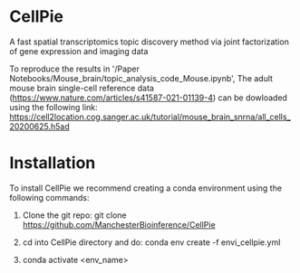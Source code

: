 # CellPie

A fast spatial transcriptomics topic discovery method via joint factorization of gene expression and imaging data

To reproduce the results in '/Paper Notebooks/Mouse_brain/topic_analysis_code_Mouse.ipynb', The adult mouse brain single-cell reference data (https://www.nature.com/articles/s41587-021-01139-4) can be dowloaded using the following link:  https://cell2location.cog.sanger.ac.uk/tutorial/mouse_brain_snrna/all_cells_20200625.h5ad


# Installation

To install CellPie we recommend creating a conda environment using the following commands: 

1) Clone the git repo: git clone https://github.com/ManchesterBioinference/CellPie

2) cd into CellPie directory and do: conda env create -f envi_cellpie.yml

3) conda activate <env_name>

